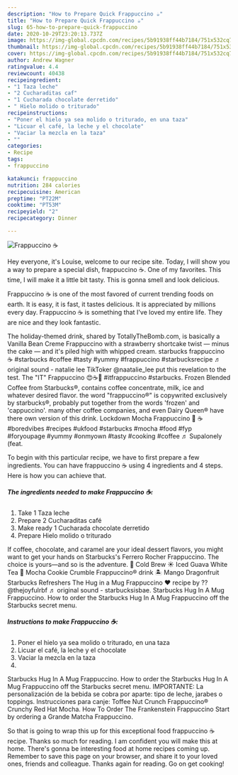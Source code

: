 ```yaml
---
description: "How to Prepare Quick Frappuccino ☕️"
title: "How to Prepare Quick Frappuccino ☕️"
slug: 65-how-to-prepare-quick-frappuccino
date: 2020-10-29T23:20:13.737Z
image: https://img-global.cpcdn.com/recipes/5b91938ff44b7184/751x532cq70/frappuccino-☕️-foto-principal.jpg
thumbnail: https://img-global.cpcdn.com/recipes/5b91938ff44b7184/751x532cq70/frappuccino-☕️-foto-principal.jpg
cover: https://img-global.cpcdn.com/recipes/5b91938ff44b7184/751x532cq70/frappuccino-☕️-foto-principal.jpg
author: Andrew Wagner
ratingvalue: 4.4
reviewcount: 40438
recipeingredient:
- "1 Taza leche"
- "2 Cucharaditas caf"
- "1 Cucharada chocolate derretido"
- " Hielo molido o triturado"
recipeinstructions:
- "Poner el hielo ya sea molido o triturado, en una taza"
- "Licuar el café, la leche y el chocolate"
- "Vaciar la mezcla en la taza"
- ""
categories:
- Recipe
tags:
- frappuccino

katakunci: frappuccino 
nutrition: 284 calories
recipecuisine: American
preptime: "PT22M"
cooktime: "PT53M"
recipeyield: "2"
recipecategory: Dinner

---
```



![Frappuccino ☕️](https://img-global.cpcdn.com/recipes/5b91938ff44b7184/751x532cq70/frappuccino-☕️-foto-principal.jpg)

Hey everyone, it's Louise, welcome to our recipe site. Today, I will show you a way to prepare a special dish, frappuccino ☕️. One of my favorites. This time, I will make it a little bit tasty. This is gonna smell and look delicious.

Frappuccino ☕️ is one of the most favored of current trending foods on earth. It is easy, it is fast, it tastes delicious. It is appreciated by millions every day. Frappuccino ☕️ is something that I've loved my entire life. They are nice and they look fantastic.

The holiday-themed drink, shared by TotallyTheBomb.com, is basically a Vanilla Bean Creme Frappuccino with a strawberry shortcake twist — minus the cake — and it&#39;s piled high with whipped cream. starbucks frappuccino ☕️ #starbucks #coffee #tasty #yummy #frappuccino #starbucksrecipe ♬ original sound - natalie lee TikToker @naatalie_lee put this revelation to the test. The &#34;IT&#34; Frappuccino 😍☕️🤡 #itfrappuccino #starbucks. Frozen Blended Coffee from Starbucks®, contains coffee concentrate, milk, ice and whatever desired flavor. the word &#34;frappuccino®&#34; is copywrited exclusively by starbucks®, probably put together from the words &#39;frozen&#39; and &#39;cappuccino&#39;. many other coffee companies, and even Dairy Queen® have there own version of this drink. Lockdown Mocha Frappuccino 🤤 ☕️#boredvibes #recipes #ukfood #starbucks #mocha #food #fyp #foryoupage #yummy #onmyown #tasty #cooking #coffee ♬ Supalonely (feat.


To begin with this particular recipe, we have to first prepare a few ingredients. You can have frappuccino ☕️ using 4 ingredients and 4 steps. Here is how you can achieve that.

<!--inarticleads1-->

##### The ingredients needed to make Frappuccino ☕️:

1. Take 1 Taza leche
1. Prepare 2 Cucharaditas café
1. Make ready 1 Cucharada chocolate derretido
1. Prepare  Hielo molido o triturado


If coffee, chocolate, and caramel are your ideal dessert flavors, you might want to get your hands on Starbucks&#39;s Ferrero Rocher Frappuccino. The choice is yours—and so is the adventure. 🌵 Cold Brew ☀️ Iced Guava White Tea 🌳 Mocha Cookie Crumble Frappuccino® drink 🏝️ Mango Dragonfruit Starbucks Refreshers The Hug in a Mug Frappuccino ♥️ recipe by ?? @thejoyfulrbf ♬ original sound - starbucksisbae. Starbucks Hug In A Mug Frappuccino. How to order the Starbucks Hug In A Mug Frappuccino off the Starbucks secret menu. 

<!--inarticleads2-->

##### Instructions to make Frappuccino ☕️:

1. Poner el hielo ya sea molido o triturado, en una taza
1. Licuar el café, la leche y el chocolate
1. Vaciar la mezcla en la taza
1. 


Starbucks Hug In A Mug Frappuccino. How to order the Starbucks Hug In A Mug Frappuccino off the Starbucks secret menu. IMPORTANTE: La personalización de la bebida se cobra por aparte: tipo de leche, jarabes o toppings. Instrucciones para canje: Toffee Nut Crunch Frappuccino® Crunchy Red Hat Mocha. How To Order The Frankenstein Frappuccino Start by ordering a Grande Matcha Frappuccino. 

So that is going to wrap this up for this exceptional food frappuccino ☕️ recipe. Thanks so much for reading. I am confident you will make this at home. There's gonna be interesting food at home recipes coming up. Remember to save this page on your browser, and share it to your loved ones, friends and colleague. Thanks again for reading. Go on get cooking!
